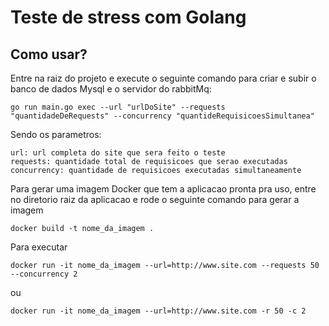 # Teste de stress com Golang


## Como usar?

Entre na raiz do projeto e execute o seguinte comando para criar e subir o banco de dados Mysql e o servidor do rabbitMq:

```
go run main.go exec --url "urlDoSite" --requests "quantidadeDeRequests" --concurrency "quantideRequisicoesSimultanea"
```

Sendo os parametros:

```
url: url completa do site que sera feito o teste
requests: quantidade total de requisicoes que serao executadas
concurrency: quantidade de requisicoes executadas simultaneamente
```

Para gerar uma imagem Docker que tem a aplicacao pronta pra uso, entre no diretorio raiz da aplicacao e rode o seguinte comando para gerar a 
imagem

```
docker build -t nome_da_imagem .
```

Para executar

```
docker run -it nome_da_imagem --url=http://www.site.com --requests 50 --concurrency 2
```

ou

```
docker run -it nome_da_imagem --url=http://www.site.com -r 50 -c 2
```